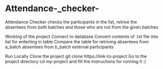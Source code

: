 # Attendance-_checker-
Attendance Checker checks the participants in the list, retrive the absentees from both batches and those who are not from the given batches

Working of the project
    Connect to database
    Convert contents of .txt file into list for enterting in table
    Compare the table for retriving
    absentees from a_batch
    absentees from b_batch
    external participants
    
Run Locally
  Clone the project
    git clone https://link-to-project
  Go to the project directory
     cd my-project
  and fill the Instructions for running it :)
